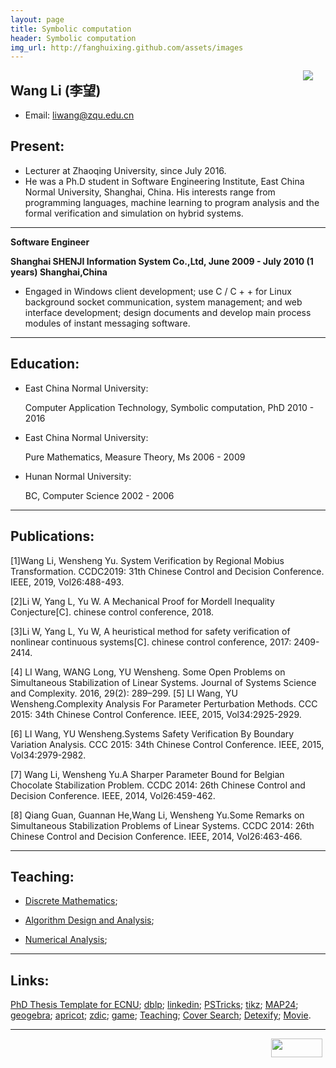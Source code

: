 ```yaml
---
layout: page
title: Symbolic computation
header: Symbolic computation
img_url: http://fanghuixing.github.com/assets/images
---
```



<img src="assets/images/13238568880001740m.jpg" style="FLOAT: right; MARGIN-BOTTOM: 10px; MARGIN-RIGHT: 20px">


## Wang Li (李望)
*    Email: liwang@zqu.edu.cn


## Present:

*    Lecturer at Zhaoqing University, since July  2016.
*    He was a Ph.D student in Software Engineering Institute, East China Normal University, Shanghai, China. His interests range from programming languages, machine learning to program analysis and the formal verification and simulation on hybrid systems. 

***


**Software Engineer**

**Shanghai SHENJI Information System Co.,Ltd, June 2009 - July 2010 (1 years) Shanghai,China**
 
*    Engaged in Windows client development; use C / C + + for Linux background socket communication, system management; and web interface development; design documents and develop main process modules of instant messaging software.
***

## Education:

*    East China Normal University:
     
	 Computer Application Technology, Symbolic computation, PhD
     2010 - 2016
     
*    East China Normal University:
     
	 Pure Mathematics, Measure Theory, Ms
     2006 - 2009
	
*    Hunan Normal University:
     
	 BC, Computer Science
     2002 - 2006

	 
***
	
## Publications:

[1]Wang Li, Wensheng Yu. System Verification by Regional Mobius Transformation. CCDC2019: 31th Chinese Control and Decision Conference. IEEE, 2019, Vol26:488-493.

[2]Li W, Yang L, Yu W. A Mechanical Proof for Mordell Inequality Conjecture[C]. chinese control conference, 2018.

[3]Li W, Yang L, Yu W, A heuristical method for safety verification of nonlinear continuous systems[C]. chinese control conference, 2017: 2409-2414.

[4] LI Wang, WANG Long, YU Wensheng. Some Open Problems on Simultaneous Stabilization of Linear Systems. Journal of Systems Science and Complexity. 2016, 29(2): 289–299. 
[5] LI Wang, YU Wensheng.Complexity Analysis For Parameter Perturbation Methods. CCC 2015: 34th Chinese Control Conference. IEEE, 2015, Vol34:2925-2929.

[6] LI Wang, YU Wensheng.Systems Safety Verification By Boundary Variation Analysis. CCC 2015: 34th Chinese Control Conference. IEEE, 2015, Vol34:2979-2982.

[7] Wang Li, Wensheng Yu.A Sharper Parameter Bound for Belgian Chocolate Stabilization Problem. CCDC 2014: 26th Chinese Control and Decision Conference. IEEE, 2014, Vol26:459-462.  

[8] Qiang Guan, Guannan He,Wang Li, Wensheng Yu.Some Remarks on Simultaneous Stabilization Problems of Linear Systems. CCDC 2014: 26th Chinese Control and Decision Conference. IEEE, 2014, Vol26:463-466. 


***

## Teaching:
*   [Discrete Mathematics](teaching/#dm);

*   [Algorithm Design and Analysis](teaching/#Al);

*   [Numerical Analysis](teaching/#na);

***

## Links:
[PhD Thesis Template for ECNU](http://pan.baidu.com/s/1qW9OD44); 
[dblp](http://www.informatik.uni-trier.de/~ley/pers/hd/f/Fang:Huixing.html);
[linkedin](http://cn.linkedin.com);
[PSTricks](http://tug.org/PSTricks/);
[tikz](http://www.texample.net/tikz/);
[MAP24](http://www.dk.map24.com/);
[geogebra](http://www.geogebratube.org/);
[apricot](http://www.apricotresearch.com/);
[zdic](http://www.zdic.net/);
[game](game.html);
[Teaching](teaching);
[Cover Search](http://covers.springernature.com/search/CoverSearch.html);
[Detexify](http://detexify.kirelabs.org/classify.html);
[Movie](https://www.bilibili.com/video/av67880860?from=search&seid=16191380694475815638).


***

<img src="assets/images/name.jpg" style="FLOAT: right; MARGIN-BOTTOM: 0px; MARGIN-right: 5px;height: 30px;width: 82px;">
